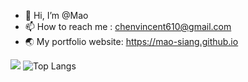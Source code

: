 - 👋 Hi, I’m @Mao
- 📫 How to reach me : chenvincent610@gmail.com
- 🌏 My portfolio website: https://mao-siang.github.io

![](https://komarev.com/ghpvc/?username=Mao-Siang)
![Top Langs](https://github-readme-stats.vercel.app/api/top-langs/?username=Mao-Siang&layout=compact&hide=jupyter-notebook)

